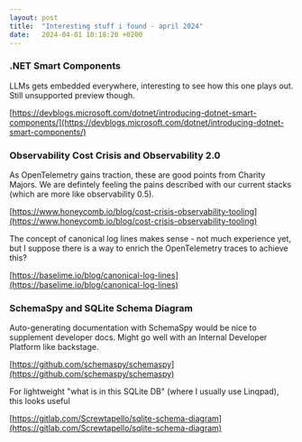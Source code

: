 ```yaml
---
layout: post
title:  "Interesting stuff i found - april 2024"
date:   2024-04-01 10:18:20 +0200
---
```

### .NET Smart Components
LLMs gets embedded everywhere, interesting to see how this one plays out. Still unsupported preview though.

[https://devblogs.microsoft.com/dotnet/introducing-dotnet-smart-components/](https://devblogs.microsoft.com/dotnet/introducing-dotnet-smart-components/)

### Observability Cost Crisis and Observability 2.0
As OpenTelemetry gains traction, these are good points from Charity Majors. We are defintely feeling the pains described with our current stacks (which are more like observability 0.5).

[https://www.honeycomb.io/blog/cost-crisis-observability-tooling](https://www.honeycomb.io/blog/cost-crisis-observability-tooling)

The concept of canonical log lines makes sense - not much experience yet, but I suppose there is a way to enrich the OpenTelemetry traces to achieve this?

[https://baselime.io/blog/canonical-log-lines](https://baselime.io/blog/canonical-log-lines)

### SchemaSpy and  SQLite Schema Diagram
Auto-generating documentation with SchemaSpy would be nice to supplement developer docs. Might go well with an Internal Developer Platform like backstage.

[https://github.com/schemaspy/schemaspy](https://github.com/schemaspy/schemaspy)

For lightweight "what is in this SQLite DB" (where I usually use Linqpad), this looks useful

[https://gitlab.com/Screwtapello/sqlite-schema-diagram](https://gitlab.com/Screwtapello/sqlite-schema-diagram)
